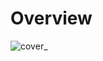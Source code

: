 # Overview

![cover_](https://github.com/Yuxin19/Data-Book-Exercise/blob/master/admin/pexels-kaboompics-com-5946.jpg)
